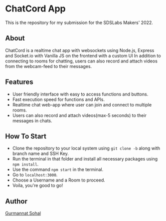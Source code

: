 # ChatCord App

This is the repository for my submission for the SDSLabs Makers' 2022.

## About

ChatCord is a realtime chat app with websockets using Node.js, Express and Socket.io with Vanilla JS on the frontend with a custom UI
In addition to connecting to rooms for chatting, users can also record and attach videos from the webcam-feed to their messages.

## Features

- User friendly interface with easy to access functions and buttons.
- Fast execution speed for functions and APIs.
- Realtime chat web-app where user can join and connect to multiple rooms.
- Users can also record and attach videos(max-5 seconds) to their messages in chats.

## How To Start

- Clone the repository to your local system using `git clone -b` along with branch name and SSH Key.
- Run the terminal in that folder and install all necessary packages using `npm install`.
- Use the command `npm start` in the terminal.
- Go to `localhost:3000`.
- Choose a Username and a Room to proceed.
- Voila, you're good to go!

## Author

[Gurmannat Sohal](https://github.com/itsgurmannatsohal)
